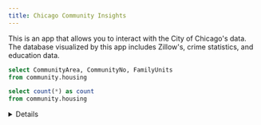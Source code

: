 ```yaml
---
title: Chicago Community Insights
---
```

This is an app that allows you to interact with the City of Chicago's data. The database visualized by this app includes Zillow's, crime statistics, and education data. 


```sql communities
select CommunityArea, CommunityNo, FamilyUnits 
from community.housing
```


<AreaMap
    data={communities}
    geoJsonUrl="/chicago.geojson"
    geoID=community_id
    areaCol=CommunityNo
    value=FamilyUnits 
/>



```sql description
select count(*) as count 
from community.housing
```

<Details title='About this data'>
This dataset includes information about <Value data={description} column=count/> communities in Chicago.

    <Details title='Zillow'>
     Information about Zillow's data.
    </Details>
    <Details title='Crime'>
    Information about crime data.
    </Details>
     <Details title='Education'>
     Information about education data.
    </Details>

 </Details>

